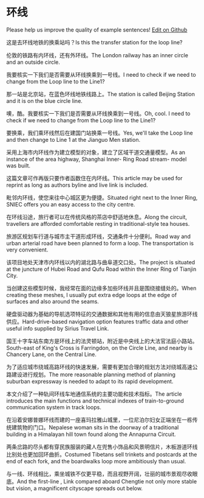 # 环线

Please help us improve the quality of example sentences! [Edit on Github](https://github.com/jiyushe/jiyu-example-sentence-source/blob/main/chinese/huanxian.md)

<p><span class="chinese">这是去环线地铁的换乘站吗？</span><span class="english">Is this the transfer station for the loop line?</span></p>

<p><span class="chinese">伦敦的铁路有内环线，还有外环线。</span><span class="english">The London railway has an inner circle and an outside circle.</span></p>

<p><span class="chinese">我要核实一下我们是否需要从环线换乘到一号线。</span><span class="english">I need to check if we need to change from the Loop line to the Line1?</span></p>

<p><span class="chinese">那一站是北京站，在蓝色环线地铁线路上。</span><span class="english">The station is called Beijing Station and it is on the blue circle line.</span></p>

<p><span class="chinese">噢，酷。我要核实一下我们是否需要从环线换乘到一号线。</span><span class="english">Oh, cool. I need to check if we need to change from the Loop line to the Line1?</span></p>

<p><span class="chinese">要换乘，我们乘环线然后在建国门站换乘一号线。</span><span class="english">Yes, we'll take the Loop line and then change to Line 1 at the Jianguo Men station.</span></p>

<p><span class="chinese">采用上海市内环线作为建立模型的对象，建立了区域干道交通量模型。</span><span class="english">As an instance of the area highway, Shanghai Inner- Ring Road stream- model was built.</span></p>

<p><span class="chinese">这篇文章可作再版只要作者函数住在内环线。</span><span class="english">This article may be used for reprint as long as authors byline and live link is included.</span></p>

<p><span class="chinese">毗邻内环线，使您来往中心城区更为便捷。</span><span class="english">Situated right next to the Inner Ring, SNIEC offers you an easy access to the city centre.</span></p>

<p><span class="chinese">在环线沿途，旅行者可以在传统风格的茶店中舒适地休息。</span><span class="english">Along the circuit, travellers are afforded comfortable resting in traditional-style tea houses.</span></p>

<p><span class="chinese">旅游区规划车行道与城市主干道形成环线，交通条件十分便利。</span><span class="english">Road way and urban arterial road have been planned to form a loop. The transportation is very convenient.</span></p>

<p><span class="chinese">该项目地处天津市内环线以内的湖北路与曲阜道交口处。</span><span class="english">The project is situated at the juncture of Hubei Road and Qufu Road within the Inner Ring of Tianjin City.</span></p>

<p><span class="chinese">当创建这些模型时候，我经常在面的边缘多加些环线并且是围绕接缝处的。</span><span class="english">When creating these meshes, I usually put extra edge loops at the edge of surfaces and also around the seams.</span></p>

<p><span class="chinese">硬盘驱动器为基础的导航选项特征的交通数据和其他有用的信息由天狼星旅游环线供应。</span><span class="english">Hard-drive-based navigation option features traffic data and other useful info supplied by Sirius Travel Link.</span></p>

<p><span class="chinese">国王十字车站东南方是环线上的法灵顿站，附近是中央线上的大法官法庭小路站。</span><span class="english">South-east of King's Cross is Farringdon, on the Circle Line, and nearby is Chancery Lane, on the Central Line.</span></p>

<p><span class="chinese">为了适应城市绕城高路环线的快速发展，需要有更加合理的规划方法对绕城高速公路建设进行规划。</span><span class="english">The more reasonable planning method of planning suburban expressway is needed to adapt to its rapid development.</span></p>

<p><span class="chinese">本文介绍了一种轨间环线车地通信系统的主要功能和技术指标。</span><span class="english">The article introduces the main functions and technical indexes of train-to-ground communication system in track loops.</span></p>

<p><span class="chinese">在沿着安娜普娜环线而建的一座喜玛拉雅山城里，一位尼泊尔妇女正端坐在一栋传统建筑物的门口。</span><span class="english">Nepalese woman sits in the doorway of a traditional building in a Himalayan hill town found along the Annapurna Circuit.</span></p>

<p><span class="chinese">两条岔路的尽头都有穿民族服装的藏人在兜售小饰品和风景明信片，木板游道环线比别处也更加回环曲折。</span><span class="english">Costumed Tibetans sell trinkets and postcards at the end of each fork, and the boardwalks loop more ambitiously than usual.</span></p>

<p><span class="chinese">与一线、环线相比，乘坐城铁不仅更平稳，而且视野开阔，壮丽的城市景观尽收眼底。</span><span class="english">And the first-line , Link compared aboard Chengtie not only more stable but vision, a magnificent cityscape spreads out below.</span></p>

